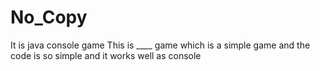 # No_Copy
It is java console game 
This is ____ game which is a simple game and the code is so simple and it works well as console
